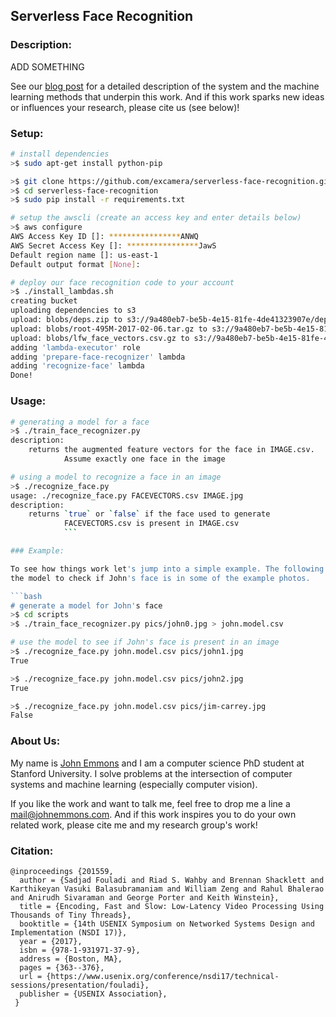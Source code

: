Serverless Face Recognition
---

### Description:

ADD SOMETHING

See our [blog post](BLOG.md) for a detailed description of the system and
the machine learning methods that underpin this work. And if this work
sparks new ideas or influences your research, please cite us (see below)!

### Setup:

```bash
# install dependencies
>$ sudo apt-get install python-pip

>$ git clone https://github.com/excamera/serverless-face-recognition.git
>$ cd serverless-face-recognition
>$ sudo pip install -r requirements.txt

# setup the awscli (create an access key and enter details below)
>$ aws configure
AWS Access Key ID []: ****************ANWQ
AWS Secret Access Key []: ****************JawS
Default region name []: us-east-1
Default output format [None]:

# deploy our face recognition code to your account
>$ ./install_lambdas.sh
creating bucket
uploading dependencies to s3
upload: blobs/deps.zip to s3://9a480eb7-be5b-4e15-81fe-4de41323907e/deps.zip
upload: blobs/root-495M-2017-02-06.tar.gz to s3://9a480eb7-be5b-4e15-81fe-4de41323907e/root-495M-2017-02-06.tar.gz
upload: blobs/lfw_face_vectors.csv.gz to s3://9a480eb7-be5b-4e15-81fe-4de41323907e/lfw_face_vectors.csv.gz
adding 'lambda-executor' role
adding 'prepare-face-recognizer' lambda
adding 'recognize-face' lambda
Done!
```

### Usage:

```bash
# generating a model for a face
>$ ./train_face_recognizer.py
description:
    returns the augmented feature vectors for the face in IMAGE.csv.
            Assume exactly one face in the image

# using a model to recognize a face in an image
>$ ./recognize_face.py
usage: ./recognize_face.py FACEVECTORS.csv IMAGE.jpg
description:
    returns `true` or `false` if the face used to generate
            FACEVECTORS.csv is present in IMAGE.csv
            ```

### Example:

To see how things work let's jump into a simple example. The following snippet will train the face recognizer on [John Emmons'](http://johnemmons.com) face then use
the model to check if John's face is in some of the example photos.

```bash
# generate a model for John's face
>$ cd scripts
>$ ./train_face_recognizer.py pics/john0.jpg > john.model.csv

# use the model to see if John's face is present in an image
>$ ./recognize_face.py john.model.csv pics/john1.jpg
True

>$ ./recognize_face.py john.model.csv pics/john2.jpg
True

>$ ./recognize_face.py john.model.csv pics/jim-carrey.jpg
False
```


### About Us:

My name is [John Emmons](http://johnemmons.com) and I am a computer science PhD student at Stanford University. I solve problems at the intersection of computer systems and machine learning (especially computer vision).

If you like the work and want to talk me, feel free to drop me a line a [mail@johnemmons.com](mailto:mail@johnemmons.com). And if this work inspires you to do your own related work, please cite me and my research group's work!

### Citation:

```
@inproceedings {201559,
  author = {Sadjad Fouladi and Riad S. Wahby and Brennan Shacklett and Karthikeyan Vasuki Balasubramaniam and William Zeng and Rahul Bhalerao and Anirudh Sivaraman and George Porter and Keith Winstein},
  title = {Encoding, Fast and Slow: Low-Latency Video Processing Using Thousands of Tiny Threads},
  booktitle = {14th USENIX Symposium on Networked Systems Design and Implementation (NSDI 17)},
  year = {2017},
  isbn = {978-1-931971-37-9},
  address = {Boston, MA},
  pages = {363--376},
  url = {https://www.usenix.org/conference/nsdi17/technical-sessions/presentation/fouladi},
  publisher = {USENIX Association},
 }
 ```   